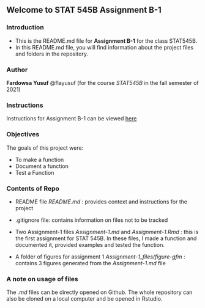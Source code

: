 ## Welcome to __STAT 545B Assignment B-1__

### Introduction
- This is the README.md file for __Assignment B-1__ for the class STAT545B.
- In this README.md file, you will find information about the project files and folders in the repository.

### Author
**Fardowsa Yusuf** @flayusuf
(for the course _STAT545B_ in the fall semester of 2021)

### Instructions
Instructions for Assignment B-1 can be viewed [here](https://stat545.stat.ubc.ca/assignments/assignment-b1/)

### Objectives
 
The goals of this project were:

- To make a function
- Document a function
- Test a Function
  
### Contents of Repo
 
- README file _README.md_ : provides context and instructions for the project

- .gitignore file: contains information on files not to be tracked

- Two Assignment-1 files _Assignment-1.md_ and _Assignment-1.Rmd_ : this is the first assignment for STAT 545B. In these files, I made a function and documented it, provided examples and tested the function.

- A folder of figures for assignment 1 _Assignment-1_files/figure-gfm_ : contains 3 figures generated from the _Assignment-1.md_ file

### A note on usage of files

The _.md_ files can be directly opened on Github. The whole repository can also be cloned on a local computer and be opened in Rstudio. 



